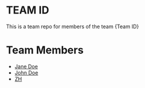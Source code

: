 # TEAM ID
This is a team repo for members of the team {Team ID}

# Team Members

* [Jane Doe](members/janeDoe.md)
* [John Doe](members/johnDoe.md)
* [ZH](members/ZH.md)

